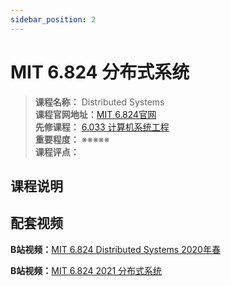 ```yaml
---
sidebar_position: 2
---
```


# MIT 6.824 分布式系统

>**课程名称：** Distributed Systems  
**课程官网地址：**[MIT 6.824官网](https://pdos.csail.mit.edu/6.824/)  
**先修课程：**  [6.033 计算机系统工程](https://hackway.org/docs/cs/sophomore/system/cs6033)      
**重要程度：** ※※※※※  
**课程评点：** 

## 课程说明




## 配套视频

**B站视频：**[MIT 6.824 Distributed Systems 2020年春](https://www.bilibili.com/video/BV1x7411M7Sf)

**B站视频：**[MIT 6.824 2021 分布式系统](https://www.bilibili.com/video/BV16f4y1z7kn)


